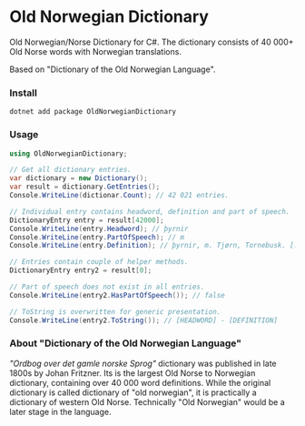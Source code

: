 # Old Norwegian Dictionary

Old Norwegian/Norse Dictionary for C#. The dictionary consists of 40 000+ Old Norse words with Norwegian translations.

Based on "Dictionary of the Old Norwegian Language".

### Install

```
dotnet add package OldNorwegianDictionary
```

### Usage


```csharp
using OldNorwegianDictionary;

// Get all dictionary entries.
var dictionary = new Dictionary();
var result = dictionary.GetEntries();
Console.WriteLine(dictionar.Count); // 42 021 entries.

// Individual entry contains headword, definition and part of speech.
DictionaryEntry entry = result[42000];
Console.WriteLine(entry.Headword); // þyrnir
Console.WriteLine(entry.PartOfSpeech); // m
Console.WriteLine(entry.Definition); // þyrnir, m. Tjørn, Tornebusk. [...] etc.

// Entries contain couple of helper methods.
DictionaryEntry entry2 = result[0];

// Part of speech does not exist in all entries.
Console.WriteLine(entry2.HasPartOfSpeech()); // false

// ToString is overwritten for generic presentation.
Console.WriteLine(entry2.ToString()); // [HEADWORD] - [DEFINITION]

```

### About "Dictionary of the Old Norwegian Language"

_"Ordbog over det gamle norske Sprog"_ dictionary was published in late 1800s by Johan Fritzner. Its is the largest Old Norse to Norwegian dictionary, containing over 40 000 word definitions. While the original dictionary is called dictionary of "old norwegian", it is practically a dictionary of western Old Norse. Technically "Old Norwegian" would be a later stage in the language.
